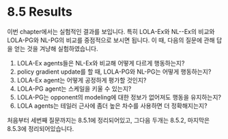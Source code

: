 # 8.5 Results

이번 chapter에서는 실험적인 결과를 보입니다. 특히 LOLA-Ex와 NL--Ex의 비교와 LOLA-PG와 NL-PG의 비교를 중점적으로 보시면 됩니다. 이 때, 다음의 질문에 관해 답을 얻는 것을 겨냥해 실험하였습니다.

1. LOLA-Ex agents들은 NL-Ex와 비교해 어떻게 다르게 행동하는지?
2. policy gradient update를 할 때, LOLA-PG와 NL-PG는 어떻게 행동하는지?
3. LOLA-Ex agent는 어떻게 공정하게 평가할 것인지?
4. LOLA-PG agent는 스케일을 키울 수 있는지?
5. LOLA-PG는 opponent의 modeling에 대한 정보가 없어져도 행동을 유지하는지?
6. LOLA agents는 테일러 근사에 좀더 높은 차수를 사용하면 더 정확해지는지?

처음부터 세번째 질문까지는 8.5.1에 정리되어있고, 그다음 두개는 8.5.2, 마지막은 8.5.3에 정리되어있습니다.


